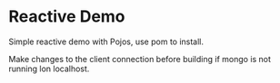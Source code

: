 # Reactive Demo

Simple reactive demo with Pojos, use pom to install.

Make changes to the client connection before building if mongo is not running lon localhost.